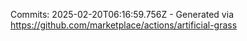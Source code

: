 Commits: 2025-02-20T06:16:59.756Z - Generated via https://github.com/marketplace/actions/artificial-grass
<br>
